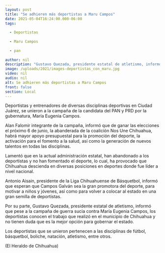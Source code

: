 ```yaml
---
layout: post
title: "Se adhieren más deportistas a Maru Campos"
date: 2021-05-04T16:24:00.000-06:00
tags:
  
  - Deportistas
  
  - Maru Campos
  
  - pan
  
author: nil
description: "Gustavo Quezada, presidente estatal de atletismo, informó que pese a la campaña de guerra sucia contra María Eugenia Campos, los deportistas conocen su trabajo"
image: /uploads/2021/images-deportistas_con_maru.jpg
video: nil
audio: nil
alt: Se adhieren más deportistas a Maru Campos
front: false
section: Local
---
```


Deportistas y entrenadores de diversas disciplinas deportivas en Ciudad Juárez, se unieron a la campaña de la candidata del PAN y PRD por la gubernatura, María Eugenia Campos.


Alan Falomir integrante de la campaña, informó que de ganar las elecciones el próximo 6 de junio, la abanderada de la coalición Nos Une Chihuahua, habrá mayor apoyo presupuestal para la promoción del deporte, la activación para el fomento a la salud, así como la generación de nuevos talentos en todas las disciplinas.

Lamentó que en la actual administración estatal, han abandonado a los deportistas y no han fomentado el deporte, lo cual, ha provocado que Chihuahua descienda en diversas posiciones en deportes donde fue líder a nivel nacional.

Antonio Aisain, presidente de la Liga Chihuahuense de Básquetbol, informó que esperan que Campos Galván sea la gran promotora del deporte, para motivar a niños y jóvenes, así como para volver a colocar al estado en una gran semilla de deportistas.

Por su parte, Gustavo Quezada, presidente estatal de atletismo, informó que pese a la campaña de guerra sucia contra María Eugenia Campos, los deportistas conocen el trabajo que realizó en el municipio de Chihuahua y no tienen duda que es la mejor opción para gobernar el estado.

Los deportistas que se unieron pertenecen a las disciplinas de fútbol, básquetbol, boliche, natación, atletismo, entre otros.

(El Heraldo de Chihuahua)